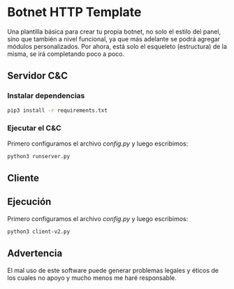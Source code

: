 # Botnet HTTP Template

Una plantilla básica para crear tu propia botnet, no solo el estilo del panel, sino que también a nivel funcional, ya que más adelante se podrá agregar módulos personalizados. Por ahora, está solo el esqueleto (estructura) de la misma, se irá completando poco a poco.

## Servidor C&C

### Instalar dependencias

```bash
pip3 install -r requirements.txt
```

### Ejecutar el C&C

Primero configuramos el archivo *config.py* y luego escribimos:

```bash
python3 runserver.py
```

## Cliente 

## Ejecución

Primero configuramos el archivo *config.py* y luego escribimos:

```bash
python3 client-v2.py
```

## Advertencia

El mal uso de este software puede generar problemas legales y éticos de los cuales no apoyo y mucho menos me haré responsable.
